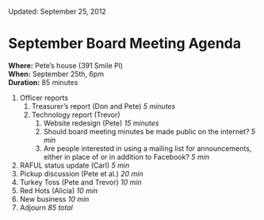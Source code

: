 Updated: September 25, 2012

# September Board Meeting Agenda

**Where:** Pete’s house (391 Smile Pl)  
**When:** September 25th, 6pm  
**Duration:** 85 minutes

1. Officer reports
    1. Treasurer’s report (Don and Pete) *5 minutes*
    1. Technology report (Trevor)
        1. Website redesign (Pete) *15 minutes*
        1. Should board meeting minutes be made public on the internet? *5 min*
        1. Are people interested in using a mailing list for announcements, either in place of or in addition to Facebook? *5 min*
1. RAFUL status update (Carl) *5 min*
1. Pickup discussion (Pete et al.) *20 min*
1. Turkey Toss (Pete and Trevor) *10 min*
1. Red Hots (Alicia) *10 min*
1. New business *10 min*
1. Adjourn *85 total*
